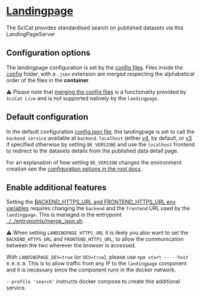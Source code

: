# [Landingpage](https://github.com/SciCatProject/LandingPageServer)

The SciCat provides standardised search on published datasets via this LandingPageServer

## Configuration options

The landingpage configuration is set by the [config files](./config/). Files inside the [config](./config/) folder, with
a `.json` extension are merged respecting the alphabetical order of the files in the **container**.

:warning: Please note that [merging the config files](../../entrypoints/merge_json.sh) is a functionality provided by
`SciCat Live` and is not supported natively by the `landingpage`.

## Default configuration

In the default configuration [config.json file](./config/config.json), the landingpage is set to call the
`backend service` available at `backend.localhost` (either [v4](../backend/services/v4/), by default, or
[v3](../backend/services/v3/) if specified otherwise by setting `BE_VERSION`) and use the `localhost` frontend to
redirect to the datasets details from the published data detail page.

For an explanation of how setting `BE_VERSION` changes the environment creation see the
[configuration options in the root docs](../../README.md#docker-compose-profiles-and-env-variables-configuration-options).

## Enable additional features

Setting the [BACKEND_HTTPS_URL and FRONTEND_HTTPS_URL env variables](../../.env) requires changing the `backend` and the
`frontend` URL used by the `landingpage`. This is managed in the entrypoint
[../../entrypoints/merge_json.sh](../../entrypoints/merge_json.sh).

:warning: When setting `LANDINGPAGE_HTTPS_URL` it is likely you also want to set the `BACKEND_HTTPS_URL` and
`FRONTEND_HTTPS_URL`, to allow the communication between the two wherever the browser is accessed.

With `LANDINGPAGE_DEV=true`  (or `DEV=true`), please use `npm start -- --host 0.0.0.0`. This is to allow traffic from
any IP to the `landingpage` component and it is necessary since the component runs in the docker network.

`--profile 'search'` instructs docker compose to create this additional service.
